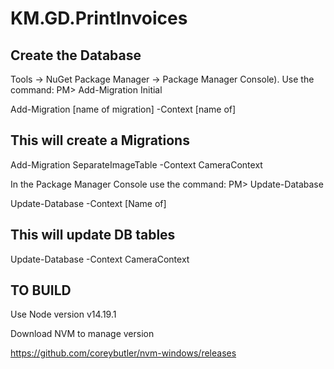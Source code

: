 # KM.GD.PrintInvoices
 
## Create the Database
Tools → NuGet Package Manager → Package Manager Console).
Use the command:
PM> Add-Migration Initial    

Add-Migration [name of migration] -Context [name of]

## This will create a Migrations

 Add-Migration SeparateImageTable -Context CameraContext



In the Package Manager Console use the command:
PM> Update-Database

Update-Database -Context [Name of]

## This will update DB tables   

Update-Database -Context CameraContext


## TO BUILD

Use Node version  v14.19.1

Download NVM to manage version

https://github.com/coreybutler/nvm-windows/releases


